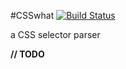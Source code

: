 #CSSwhat [![Build Status](https://secure.travis-ci.org/FB55/CSSwhat.png?branch=master)](http://travis-ci.org/FB55/CSSwhat)

a CSS selector parser

__// TODO__